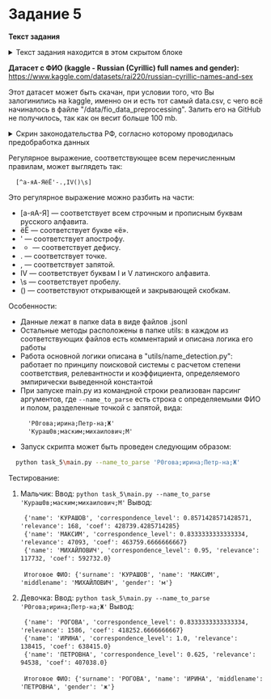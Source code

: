 # Задание 5

**Текст задания**
<details>
  <summary>Текст задания находится в этом скрытом блоке</summary>

  5. * Предложите реализацию п.1 и п.2 через питон, какими библиотеками будете пользоваться? Если изначально шли реализацией в питоне, просто укажите библиотеки для считывания и записи в БД.
     * Предложите реализацию разбора поступающих на запись в базу JSON’ов, с выделением ФИО, разбиением ФИО на три блока и обработкой опечаток, ошибок OCR и типовых сокращений (Р0гова ирино Петр-на) 
</details>

**Датасет с ФИО (kaggle - Russian (Cyrillic) full names and gender):** https://www.kaggle.com/datasets/rai220/russian-cyrillic-names-and-sex

Этот датасет может быть скачан, при условии того, что Вы залогинились на kaggle, именно он и есть тот самый data.csv, с чего всё начиналось в файле "/data/fio_data_preprocessing". Залить его на GitHub не получилось, так как он весит больше 100 mb.

<details>
  <summary>Скрин законодательства РФ, согласно которому проводилась предобработка данных</summary>

  ![img.png](img.png)
</details>

Регулярное выражение, соответствующее всем перечисленным правилам, может выглядеть так:
```
  [^а-яА-ЯёЁ'-.,IV()\s]
```

Это регулярное выражение можно разбить на части:
* [а-яА-Я] — соответствует всем строчным и прописным буквам русского алфавита.
* ёЁ — соответствует букве «ё».
* ' — соответствует апострофу.
* - — соответствует дефису.
* . — соответствует точке.
* , — соответствует запятой.
* IV — соответствует буквам I и V латинского алфавита.
* \s — соответствует пробелу.
* () — соответствуют открывающей и закрывающей скобкам.

Особенности:
* Данные лежат в папке data в виде файлов .jsonl
* Остальные методы расположены в папке utils: в каждом из соответствующих файлов есть комментарий и описана логика его работы
* Работа основной логики описана в "utils/name_detection.py": работает по принципу поисковой системы с расчетом степени соответствия, релевантности и коэффициента, определяемого эмпирически выведенной константой
* При запуске main.py из командной строки реализован парсинг аргументов, где `--name_to_parse` есть строка с определяемыми ФИО и полом, разделенные точкой с запятой, вида:
  ```
    'Р0гова;ирина;Петр-на;Ж'
    'Кураш0в;маским;михаилович;М'
  ```
* Запуск скрипта может быть проведен следующим образом:
```bash
  python task_5\main.py --name_to_parse 'Р0гова;ирина;Петр-на;Ж'
```

Тестирование:
1. Мальчик:
   Ввод: `python task_5\main.py --name_to_parse 'Кураш0в;маским;михаилович;М'`
   Вывод:
   ```
    {'name': 'КУРАШОВ', 'correspondence_level': 0.8571428571428571, 'relevance': 168, 'coef': 428739.4285714285}
    {'name': 'МАКСИМ', 'correspondence_level': 0.8333333333333334, 'relevance': 47093, 'coef': 463759.6666666667}
    {'name': 'МИХАЙЛОВИЧ', 'correspondence_level': 0.95, 'relevance': 117732, 'coef': 592732.0}
    
    Итоговое ФИО: {'surname': 'КУРАШОВ', 'name': 'МАКСИМ', 'middlename': 'МИХАЙЛОВИЧ', 'gender': 'м'}
   ```
2. Девочка:
   Ввод: `python task_5\main.py --name_to_parse 'Р0гова;ирина;Петр-на;Ж'`
   Вывод:
   ```
    {'name': 'РОГОВА', 'correspondence_level': 0.8333333333333334, 'relevance': 1586, 'coef': 418252.6666666667}
    {'name': 'ИРИНА', 'correspondence_level': 1.0, 'relevance': 138415, 'coef': 638415.0}
    {'name': 'ПЕТРОВНА', 'correspondence_level': 0.625, 'relevance': 94538, 'coef': 407038.0}
    
    Итоговое ФИО: {'surname': 'РОГОВА', 'name': 'ИРИНА', 'middlename': 'ПЕТРОВНА', 'gender': 'ж'}
   ```
